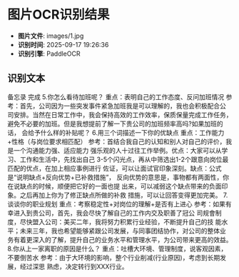 # 图片OCR识别结果

- **图片文件**: images/1.jpg
- **识别时间**: 2025-09-17 19:26:36
- **识别引擎**: PaddleOCR

## 识别文本

备忘录
完成
5.你怎么看待加班呢？
重点：表明自己的工作态度、反问加班情况
参考：首先，公司因为一些突发事件紧急加班我是可以理解的，我也会积极配合公
司安排。当然在日常工作中，我会保持高效的工作效率，保质保量完成工作任务，
避免不必要的加班。但是我想提前了解一下贵公司的加班频率高吗?如果加班的话，
会给予什么样的补贴呢？
6.用三个词描述一下你的优缺点
重点：工作能力+性格（与岗位要求相匹配）
参考：首结合我自己的认知和别人对自己的评价，我是一个沟通能力强、适应能力
强乐观的人十过往工作举例。优点：大家可以从学习、工作和生活中，先找出自己
3-5个闪光点，再从中筛选出1-2个跟意向岗位最匹配的优点，在加上相应事例进行
佐证，可以让面试官印象深刻。缺点：公式是“说明缺点+反向优势+已补救措施”，
反向优势的意思是，事物都有两面性，你在说缺点的时候，顺便把它好的一面也提
出来，可以减弱这个缺点带来的负面印象。之后再加上你为了修正缺点所做的补救
措施，可以让回答变得更加完美。
7.谈谈你的职业规划
重点：考察稳定性+对岗位的理解+是否有上进心
参考：如果有幸进入到贵公司，首先，我会尽快了解自己的工作内交及职善了冠公
司规會制度，尽快盟入公司：美买二年，我将努力积累行业经验，不断提升自己的技
能水平；未来三年，我也希望能够紧跟公司发展，与同事团结协作，对公司的整体业
务有着更深入的了解，提升自己的业务水平和管理水平，为公司带来更高的效益。
8.你从上一家离职的原因是什么？
重点：吐槽大环境、管理制度，说客观因素，不要倒苦水
参考：由于大环境的影响，整个行业削减(行业原因)，考虑到长期发展，经过深思
熟虑，决定转行到XXX行业。
